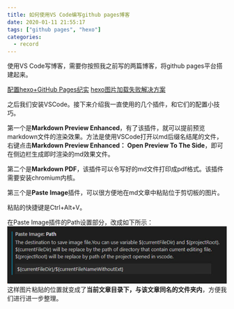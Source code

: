 ```yaml
---
title: 如何使用VS Code编写github pages博客
date: 2020-01-11 21:55:17
tags: ["github pages", "hexo"]
categories: 
  - record
---
```


使用VS Code写博客，需要你按照我之前写的两篇博客，将github pages平台搭建起来。

[配置hexo+GitHub Pages纪实](https://superlova.github.io/2019/04/14/%E9%85%8D%E7%BD%AEhexo+GitHub%20Pages%E7%BA%AA%E5%AE%9E/)
[hexo图片加载失败解决方案](https://superlova.github.io/2019/04/25/hexo%E5%9B%BE%E7%89%87%E5%8A%A0%E8%BD%BD%E5%A4%B1%E8%B4%A5%E8%A7%A3%E5%86%B3%E6%96%B9%E6%A1%88/)

之后我们安装VSCode。接下来介绍我一直使用的几个插件，和它们的配置小技巧。

第一个是**Markdown Preview Enhanced**，有了该插件，就可以提前预览markdown文件的渲染效果。方法是使用VSCode打开以md后缀名结尾的文件，右键点击**Markdown Preview Enhanced： Open Preview To The Side**，即可在侧边栏生成即时渲染的md效果文件。

第二个是**Markdown PDF**，该插件可以令写好的md文件打印成pdf格式。该插件需要安装chromium内核。

第三个是****Paste Image****插件，可以很方便地在md文章中粘贴位于剪切板的图片。

粘贴的快捷键是Ctrl+Alt+V。

在Paste Image插件的Path设置部分，改成如下所示：
![](如何使用VS-Code编写github-pages博客/2020-01-11-23-28-36.png)
这样图片粘贴的位置就变成了**当前文章目录下，与该文章同名的文件夹内**，方便我们进行进一步整理。